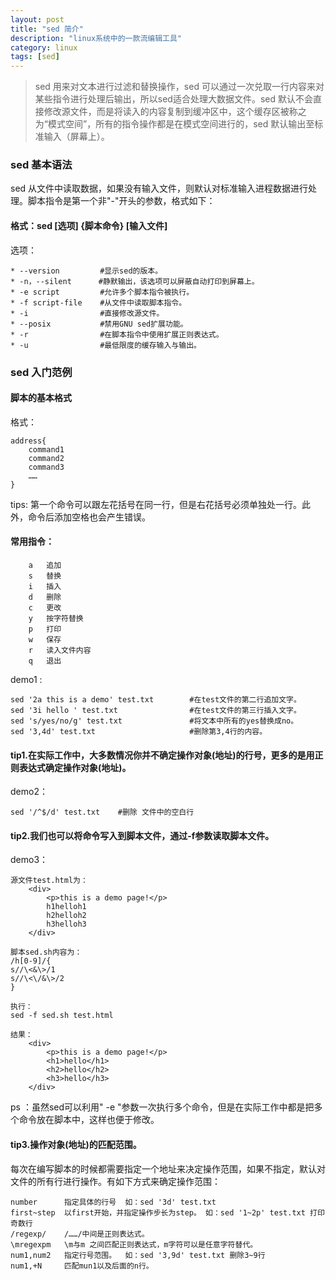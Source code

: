 ```yaml
---
layout: post
title: "sed 简介"
description: "linux系统中的一款流编辑工具"
category: linux
tags: [sed]
---
```


> sed 用来对文本进行过滤和替换操作，sed 可以通过一次兑取一行内容来对某些指令进行处理后输出，所以sed适合处理大数据文件。sed 默认不会直接修改源文件，而是将读入的内容复制到缓冲区中，这个缓存区被称之为“模式空间”，所有的指令操作都是在模式空间进行的，sed 默认输出至标准输入（屏幕上）。

### sed 基本语法

sed 从文件中读取数据，如果没有输入文件，则默认对标准输入进程数据进行处理。脚本指令是第一个非"-"开头的参数，格式如下：

#### 格式：sed [选项] {脚本命令} [输入文件]
选项：

```
* --version         #显示sed的版本。
* -n，--silent      #静默输出，该选项可以屏蔽自动打印到屏幕上。
* -e script         #允许多个脚本指令被执行。
* -f script-file    #从文件中读取脚本指令。
* -i                #直接修改源文件。
* --posix           #禁用GNU sed扩展功能。
* -r                #在脚本指令中使用扩展正则表达式。
* -u                #最低限度的缓存输入与输出。
````

### sed 入门范例

#### 脚本的基本格式

格式：

```
address{
    command1
    command2
    command3
    ……
}
``` 
tips: 第一个命令可以跟左花括号在同一行，但是右花括号必须单独处一行。此外，命令后添加空格也会产生错误。

#### 常用指令：

```
    a   追加 
    s   替换
    i   插入
    d   删除
    c   更改
    y   按字符替换
    p   打印
    w   保存
    r   读入文件内容
    q   退出
```    
demo1 :

```
sed '2a this is a demo' test.txt        #在test文件的第二行追加文字。
sed '3i hello ' test.txt                #在test文件的第三行插入文字。
sed 's/yes/no/g' test.txt               #将文本中所有的yes替换成no。
sed '3,4d' test.txt                     #删除第3,4行的内容。
```

#### tip1.在实际工作中，大多数情况你并不确定操作对象(地址)的行号，更多的是用正则表达式确定操作对象(地址)。

demo2：

```
sed '/^$/d' test.txt    #删除 文件中的空白行
```

#### tip2.我们也可以将命令写入到脚本文件，通过-f参数读取脚本文件。

demo3：

```
源文件test.html为：
    <div>
        <p>this is a demo page!</p>
        h1helloh1
        h2helloh2
        h3helloh3
    </div>

脚本sed.sh内容为：
/h[0-9]/{
s//\<&\>/1      
s//\<\/&\>/2    
}

执行：
sed -f sed.sh test.html 

结果：
    <div>
        <p>this is a demo page!</p>
        <h1>hello</h1>
        <h2>hello</h2>
        <h3>hello</h3>
    </div>
```
ps ：虽然sed可以利用" -e "参数一次执行多个命令，但是在实际工作中都是把多个命令放在脚本中，这样也便于修改。

#### tip3.操作对象(地址)的匹配范围。 
每次在编写脚本的时候都需要指定一个地址来决定操作范围，如果不指定，默认对文件的所有行进行操作。有如下方式来确定操作范围：

```
number      指定具体的行号  如：sed '3d' test.txt
first~step  以first开始，并指定操作步长为step。 如：sed '1~2p' test.txt 打印奇数行
/regexp/    /……/中间是正则表达式。
\mregexpm   \m与m 之间匹配正则表达式，m字符可以是任意字符替代。
num1,num2   指定行号范围。  如：sed '3,9d' test.txt 删除3~9行
num1,+N     匹配mun1以及后面的n行。
```




